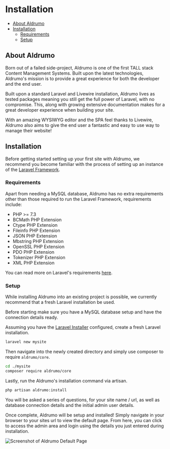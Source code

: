 # Installation

- [About Aldrumo](#about-aldrumo)
- [Installation](#installation)
    - [Requirements](#requirements)
    - [Setup](#setup)
    
<a name="about-aldrumo"></a>
## About Aldrumo

Born out of a failed side-project, Aldrumo is one of the first TALL stack Content Management Systems. Built upon the latest technologies, Aldrumo's mission is to provide a great experience for both the developer and the end user.

Built upon a standard Laravel and Livewire installation, Aldrumo lives as tested packages meaning you still get the full power of Laravel, with no compromise. This, along with growing extensive documentation makes for a great developer experience when building your site.

With an amazing WYSIWYG editor and the SPA feel thanks to Livewire, Aldrumo also aims to give the end user a fantastic and easy to use way to manage their website!

<a name="installation"></a>
## Installation

Before getting started setting up your first site with Aldrumo, we recommend you become familiar with the process of setting up an instance of the [Laravel Framework](https://laravel.com/docs/8.x/installation#your-first-laravel-project).

<a name="requirements"></a>
### Requirements

Apart from needing a MySQL database, Aldrumo has no extra requirements other than those required to run the Laravel Framework, requirements include:

- PHP >= 7.3
- BCMath PHP Extension
- Ctype PHP Extension
- Fileinfo PHP Extension
- JSON PHP Extension
- Mbstring PHP Extension
- OpenSSL PHP Extension
- PDO PHP Extension
- Tokenizer PHP Extension
- XML PHP Extension

You can read more on Laravel's requirements [here](https://laravel.com/docs/8.x/deployment#server-requirements).

<a name="setup"></a>
### Setup

While installing Aldrumo into an existing project is possible, we currently recommend that a fresh Laravel installation be used.

Before starting make sure you have a MySQL database setup and have the connection details ready.

Assuming you have the [Laravel Installer](https://laravel.com/docs/8.x/installation#the-laravel-installer) configured, create a fresh Laravel installation.

```bash
laravel new mysite
```

Then navigate into the newly created directory and simply use composer to require `aldrumo/core`.

```bash
cd ./mysite
composer require aldrumo/core
```

Lastly, run the Aldrumo's installation command via artisan.

```bash
php artisan aldrumo:install
```

You will be asked a series of questions, for your site name / url, as well as database connection details and the initial admin user details.

Once complete, Aldrumo will be setup and installed! Simply navigate in your browser to your sites url to view the default page. From here, you can click to access the admin area and login using the details you just entered during installation.

![Screenshot of Aldrumo Default Page](/screenshots/docs/default-page.png "Screenshot of Aldrumo Default Page")
